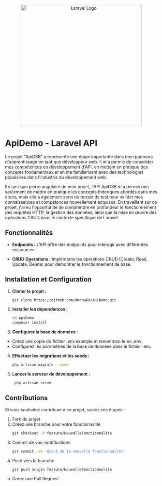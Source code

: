 <p align="center"><a href="https://laravel.com" target="_blank"><img src="https://raw.githubusercontent.com/laravel/art/master/logo-lockup/5%20SVG/2%20CMYK/1%20Full%20Color/laravel-logolockup-cmyk-red.svg" width="400" alt="Laravel Logo"></a></p>

# ApiDemo - Laravel API

Le projet "ApiGSB" a représenté une étape importante dans mon parcours d'apprentissage en tant que développeur web. Il m'a permis de consolider mes compétences en développement d'API, en mettant en pratique des concepts fondamentaux et en me familiarisant avec des technologies populaires dans l'industrie du développement web.

En tant que pierre angulaire de mon projet, l'API ApiGSB m'a permis non seulement de mettre en pratique les concepts théoriques abordés dans mes cours, mais elle a également servi de terrain de test pour valider mes connaissances et compétences nouvellement acquises. En travaillant sur ce projet, j'ai eu l'opportunité de comprendre en profondeur le fonctionnement des requêtes HTTP, la gestion des données, ainsi que la mise en œuvre des opérations CRUD dans le contexte spécifique de Laravel.

## Fonctionnalités

- **Endpoints :** L'API offre des endpoints pour interagir avec différentes ressources.
  
- **CRUD Operations :** Implémente les opérations CRUD (Create, Read, Update, Delete) pour démontrer le fonctionnement de base.

## Installation et Configuration

1. **Cloner le projet :**
   ```bash
   git clone https://github.com/nbena69/ApiDemo.git

2. **Installer les dépendances :**
   ```bash
   cd ApiDemo
   composer install

3. **Configurer la base de données :**
- Créez une copie du fichier .env.example et renommez-le en .env.
- Configurez les paramètres de la base de données dans le fichier .env.

4. **Effectuer les migrations et les seeds :**
   ```bash
   php artisan migrate --seed

5. **Lancer le serveur de développement :**
   ```bash
    php artisan serve

## Contributions

Si vous souhaitez contribuer à ce projet, suivez ces étapes :

1. Fork du projet
2. Créez une branche pour votre fonctionnalité
   ```bash
   git checkout -b feature/NouvelleFonctionnalite
3. Commit de vos modifications
   ```bash
   git commit -am 'Ajout de la nouvelle fonctionnalité'
4. Push vers la branche
   ```bash
   git push origin feature/NouvelleFonctionnalite
5. Créez une Pull Request
